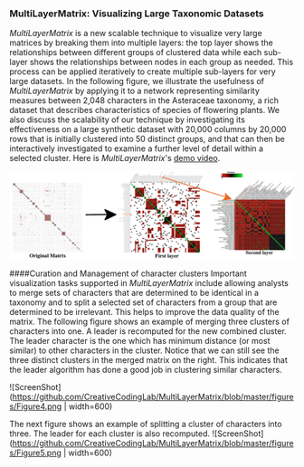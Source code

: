 ### MultiLayerMatrix: Visualizing Large Taxonomic Datasets
*MultiLayerMatrix* is a new scalable technique to visualize very large matrices by breaking them into multiple layers: the top layer shows the relationships between different groups of clustered data while each sub-layer shows the relationships between nodes in each group as needed. This process can be applied iteratively to create multiple sub-layers for very large datasets. In the following figure, we illustrate the usefulness of *MultiLayerMatrix* by applying it to a network representing similarity measures between 2,048 characters in the Asteraceae taxonomy, a rich dataset that describes characteristics of species of flowering plants. We also discuss the scalability of our technique by investigating its effectiveness on a large synthetic dataset with 20,000 columns by 20,000 rows that is initially clustered into 50 distinct groups, and that can then be interactively investigated to examine a further level of detail within a selected cluster.
Here is *MultiLayerMatrix*'s [demo video](http://www.cs.uic.edu/~tdang/MultiLayerMatrix/video.mp4).

![ScreenShot](https://github.com/CreativeCodingLab/MultiLayerMatrix/blob/master/figures/teaser.png)

####Curation and Management of character clusters
Important visualization tasks supported in *MultiLayerMatrix* include allowing analysts to merge sets of characters that are determined to be identical in a taxonomy and to split a selected set of characters from a group that are determined to be irrelevant. This helps to improve the data quality of the matrix. The following figure shows an example of merging three clusters of characters into one. A leader is recomputed for the new combined cluster. The leader character is the one which has minimum distance (or most similar) to other characters in the cluster. Notice that we can still see the three distinct clusters in the merged matrix on the right. This indicates that the leader algorithm has done a good job in clustering similar characters.

![ScreenShot](https://github.com/CreativeCodingLab/MultiLayerMatrix/blob/master/figures/Figure4.png  | width=600)

The next figure shows an example of splitting a cluster of characters into three. The leader for each cluster is also recomputed. 
![ScreenShot](https://github.com/CreativeCodingLab/MultiLayerMatrix/blob/master/figures/Figure5.png | width=600)
